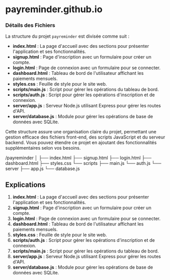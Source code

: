 # payreminder.github.io



### Détails des Fichiers

La structure du projet `payreminder` est divisée comme suit :

- **index.html** : La page d'accueil avec des sections pour présenter l'application et ses fonctionnalités.
- **signup.html** : Page d'inscription avec un formulaire pour créer un compte.
- **login.html** : Page de connexion avec un formulaire pour se connecter.
- **dashboard.html** : Tableau de bord de l'utilisateur affichant les paiements mensuels.
- **styles.css** : Feuille de style pour le site web.
- **scripts/main.js** : Script pour gérer les opérations du tableau de bord.
- **scripts/auth.js** : Script pour gérer les opérations d'inscription et de connexion.
- **server/app.js** : Serveur Node.js utilisant Express pour gérer les routes d'API.
- **server/database.js** : Module pour gérer les opérations de base de données avec SQLite.

Cette structure assure une organisation claire du projet, permettant une gestion efficace des fichiers front-end, des scripts JavaScript et du serveur backend. Vous pouvez étendre ce projet en ajoutant des fonctionnalités supplémentaires selon vos besoins.


/payreminder
│
├── index.html
├── signup.html
├── login.html
├── dashboard.html
├── styles.css
└── scripts
    ├── main.js
    └── auth.js
└── server
    ├── app.js
    └── database.js

## Explications

1. **index.html** : La page d'accueil avec des sections pour présenter l'application et ses fonctionnalités.
2. **signup.html** : Page d'inscription avec un formulaire pour créer un compte.
3. **login.html** : Page de connexion avec un formulaire pour se connecter.
4. **dashboard.html** : Tableau de bord de l'utilisateur affichant les paiements mensuels.
5. **styles.css** : Feuille de style pour le site web.
6. **scripts/auth.js** : Script pour gérer les opérations d'inscription et de connexion.
7. **scripts/main.js** : Script pour gérer les opérations du tableau de bord.
8. **server/app.js** : Serveur Node.js utilisant Express pour gérer les routes d'API.
9. **server/database.js** : Module pour gérer les opérations de base de données avec SQLite.


